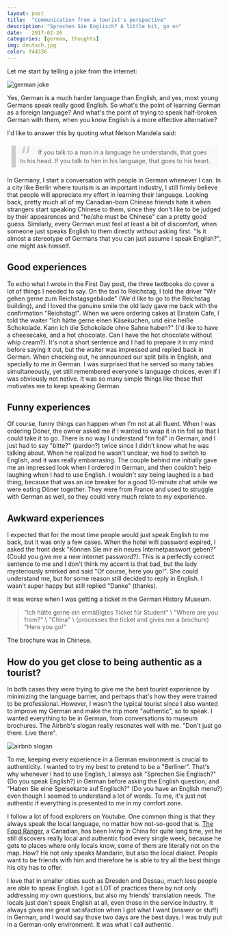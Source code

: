 ```yaml
---
layout: post
title:  "Communication from a tourist's perspective"
description: "Sprechen Sie Englisch? A little bit, go on"
date:   2017-02-26
categories: [german, thoughts]
img: deutsch.jpg
color: f44336
---
```


Let me start by telling a joke from the internet:

![german joke]({{site.baseurl}}/images-hq/communication/german_joke.jpg)

Yes, German is a much harder language than English, and yes, most young Germans speak really good English. So what's the point of learning German as a foreign language? And what's the point of trying to speak half-broken German with them, when you know English is a more effective alternative?

I'd like to answer this by quoting what Nelson Mandela said:

<blockquote class="quote"><p>
If you talk to a man in a language he understands, that goes to his head. If you talk to him in his language, that goes to his heart.
</p></blockquote>

In Germany, I start a conversation with people in German whenever I can. In a city like Berlin where tourism is an important industry, I still firmly believe that people will appreciate my effort in learning their language. Looking back, pretty much all of my Canadian-born Chinese friends hate it when strangers start speaking Chinese to them, since they don't like to be judged by their appearences and "he/she must be Chinese" can a pretty good guess. Similarly, every German must feel at least a bit of discomfort, when someone just speaks English to them directly without asking first. "Is it almost a stereotype of Germans that you can just assume I speak English?", one might ask himself.

## Good experiences

To echo what I wrote in the First Day post, the three textbooks do cover a lot of things I needed to say. On the taxi to Reichstag, I told the driver "Wir gehen gerne zum Reichstagsgebäude" (We'd like to go to the Reichstag building), and I loved the genuine smile the old lady gave me back with the confirmation "Reichstag!". When we were ordering cakes at Einstein Cafe, I told the waiter "Ich hätte gerne einen Käsekuchen, und eine heiße Schokolade. Kann ich die Schokolade ohne Sahne haben?" (I'd like to have a cheesecake, and a hot chocolate. Can I have the hot chocolate without whip cream?). It's not a short sentence and I had to prepare it in my mind before saying it out, but the waiter was impressed and replied back in German. When checking out, he announced our split bills in English, and specially to me in German. I was surprised that he served so many tables simultaneously, yet still remembered everyone's language choices, even if I was obviously not native. It was so many simple things like these that motivates me to keep speaking German.


## Funny experiences

Of course, funny things can happen when I'm not at all fluent. When I was ordering Döner, the owner asked me if I wanted to wrap it in tin foil so that I could take it to go. There is no way I understand "tin foil" in German, and I just had to say "bitte?" (pardon?) twice since I didn't know what he was talking about. When he realized he wasn't unclear, we had to switch to English, and it was really embarrasing. The couple behind me initially gave me an impressed look when I ordered in German, and then couldn't help laughing when I had to use English. I wouldn't say being laughed is a bad thing, because that was an ice breaker for a good 10-minute chat while we were eating Döner together. They were from France and used to struggle with German as well, so they could very much relate to my experience.


## Awkward experiences

I expected that for the most time people would just speak English to me back, but it was only a few cases. When the hotel wifi password expired, I asked the front desk "Können Sie mir ein neues Internetpasswort geben?" (Could you give me a new internet password?). This is a perfectly correct sentence to me and I don't think my accent is that bad, but the lady mysteriously smirked and said "Of course, here you go!". She could understand me, but for some reason still decided to reply in English. I wasn't super happy but still replied "Danke" (thanks).

It was worse when I was getting a ticket in the German History Museum.

> "Ich hätte gerne ein ermäßigtes Ticket für Student" \\
> "Where are you from?" \\
> "China" \\
> (processes the ticket and gives me a brochure) "Here you go!"

The brochure was in Chinese.

## How do you get close to being authentic as a tourist?

In both cases they were trying to give me the best tourist experience by minimizing the language barrier, and perhaps that's how they were trained to be professional. However, I wasn't the typical tourist since I also wanted to improve my German and make the trip more "authentic", so to speak. I wanted everything to be in German, from conversations to museum brochures. The Airbnb's slogan really resonates well with me. "Don't just go there. Live there".

![airbnb slogan]({{site.baseurl}}/images-hq/communication/airbnb.png)

To me, keeping every experience in a German environment is crucial to authenticity. I wanted to try my best to pretend to be a "Berliner". That's why whenever I had to use English, I always ask "Sprechen Sie Englisch?" (Do you speak English?) in German before asking the English question, and "Haben Sie eine Speisekarte auf Englisch?" (Do you have an English menu?) even though I seemed to understand a lot of words. To me, it's just not authentic if everything is presented to me in my comfort zone.

I follow a lot of food explorers on Youtube. One common thing is that they always speak the local language, no matter how not-so-good that is. [The Food Ranger](https://www.youtube.com/channel/UCiAq_SU0ED1C6vWFMnw8Ekg), a Canadian, has been living in China for quite long time, yet he still discovers really local and authentic food every single week, because he gets to places where only locals know, some of them are literally not on the map. How? He not only speaks Mandarin, but also the local dialect. People want to be friends with him and therefore he is able to try all the best things his city has to offer.

I love that in smaller cities such as Dresden and Dessau, much less people are able to speak English. I got a LOT of practices there by not only addressing my own questions, but also my friends' translation needs. The locals just don't speak English at all, even those in the service industry. It always gives me great satisfaction when I got what I want (answer or stuff) in German, and I would say those two days are the best days. I was truly put in a German-only environment. It was what I call authentic.

<style>
blockquote.quote {
  background: #f9f9f9;
  border-left: 10px solid #ccc;
  margin: 1.5em 10px;
  padding: 0.5em 10px;
  quotes: "\201C""\201D""\2018""\2019";
}

blockquote.quote:before {
  color: #ccc;
  content: open-quote;
  font-size: 4em;
  line-height: 0.1em;
  margin-right: 0.25em;
  vertical-align: -0.4em;
}
blockquote.quote p {
  display: inline;
  font-style: normal;
  letter-spacing: normal;

}

</style>
